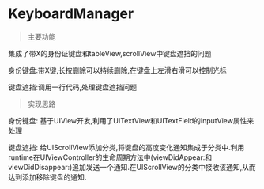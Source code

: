 # KeyboardManager

> 主要功能

集成了带X的身份证键盘和tableView,scrollView中键盘遮挡的问题

身份键盘:带X键,长按删除可以持续删除,在键盘上左滑右滑可以控制光标

键盘遮挡:调用一行代码,处理键盘遮挡问题

> 实现思路

身份键盘:
基于UIView开发,利用了UITextView和UITextField的inputView属性来处理

键盘遮挡:
给UIScrollView添加分类,将键盘的高度变化通知集成于分类中.利用runtime在UIViewController的生命周期方法中(viewDidAppear:和viewDidDisappear:)追加发送一个通知.在UIScrollView的分类中接收该通知,从而达到添加移除键盘的通知.
